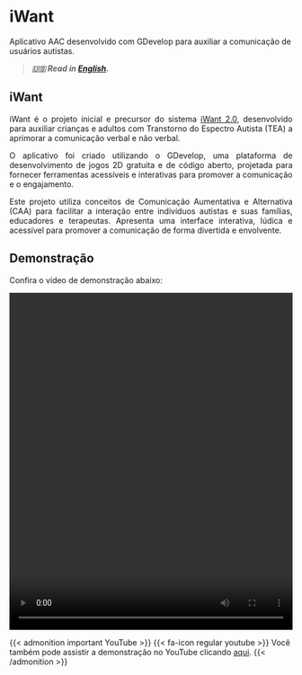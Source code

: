 # iWant


Aplicativo AAC desenvolvido com GDevelop para auxiliar a comunicação de usuários autistas.

<!--more-->

> ***🇺🇸 Read in [English](http://karinagante.github.io/iwant/).***

## iWant

<p align="justify">iWant é o projeto inicial e precursor do sistema <a href="karinagante.github.io/pt-br/iwant2.0/" target="_blank">iWant 2.0</a>, desenvolvido para auxiliar crianças e adultos com Transtorno do Espectro Autista (TEA) a aprimorar a comunicação verbal e não verbal.</p>

<p align="justify">O aplicativo foi criado utilizando o GDevelop, uma plataforma de desenvolvimento de jogos 2D gratuita e de código aberto, projetada para fornecer ferramentas acessíveis e interativas para promover a comunicação e o engajamento.</p>

<p align="justify">Este projeto utiliza conceitos de Comunicação Aumentativa e Alternativa (CAA) para facilitar a interação entre indivíduos autistas e suas famílias, educadores e terapeutas. Apresenta uma interface interativa, lúdica e acessível para promover a comunicação de forma divertida e envolvente.</p>

## Demonstração

<p align="justify">Confira o vídeo de demonstração abaixo:</p>

<video width="100%" height="600" controls>
  <source src="/images/iWant/videoplayback.mp4" type="video/mp4">
</video>

{{< admonition important YouTube >}} 
{{< fa-icon regular youtube >}} 
Você também pode assistir a demonstração no YouTube clicando [aqui](https://www.youtube.com/watch?v=gVsZOk-ds_c).
{{< /admonition >}}
